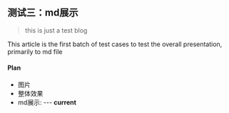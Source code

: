 <!--
http://t9.baidu.com/it/u=1307125826,3433407105&fm=79&app=86&f=JPEG?w=5760&h=3240
测试
测试三：md展示
this is just a test blog
This article is the first batch of test cases to test the overall presentation, primarily to test the images
-->

## 测试三：md展示

> this is just a test blog

This article is the first batch of test cases to test the overall presentation, 
primarily to md file

#### Plan
* 图片
* 整体效果
* md展示: --- **current**
